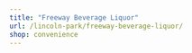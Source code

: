 ```yaml
---
title: "Freeway Beverage Liquor"
url: /lincoln-park/freeway-beverage-liquor/
shop: convenience
---
```

